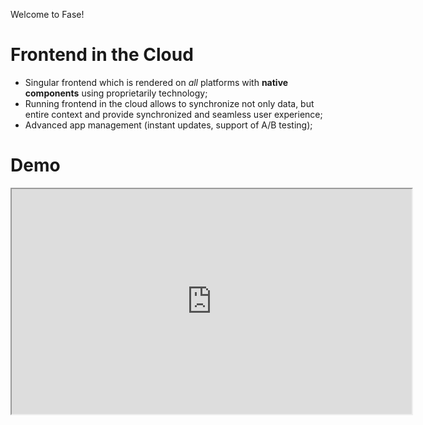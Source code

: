 Welcome to Fase!

# Frontend in the Cloud

  * Singular frontend which is rendered on _all_ platforms with **native components** using proprietarily technology;
  * Running frontend in the cloud allows to synchronize not only data, but entire context and provide synchronized and seamless user experience;
  * Advanced app management (instant updates, support of A/B testing);

# Demo

<iframe src="https://www.youtube.com/embed/lidLeRoMqNQ" width="640" height="360" allowfullscreen="allowfullscreen"></iframe>
